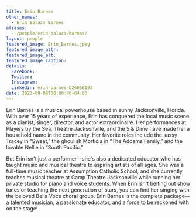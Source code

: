 ```yaml
---
title: Erin Barnes
other_names: 
  - Erin Balazs Barnes
aliases: 
  - /people/erin-balazs-barnes/
layout: people
featured_image: Erin_Barnes.jpeg
featured_image_attr: 
featured_image_alt: 
featured_image_caption: 
details:
  Facebook: 
  Twitter: 
  Instagram: 
  Linkedin: erin-barnes-b26058193
date: 2023-09-08T00:00:00-04:00
---
```


Erin Barnes is a musical powerhouse based in sunny Jacksonville, Florida. With over 15 years of experience, Erin has conquered the local music scene as a pianist, singer, director, and actor extraordinaire. Her performances at Players by the Sea, Theatre Jacksonville, and the 5 & Dime have made her a household name in the community. Her favorite roles include the sassy Tracey in “Sweat,” the ghoulish Morticia in “The Addams Family,” and the lovable Nellie in “South Pacific.” 

But Erin isn't just a performer—she's also a dedicated educator who has taught music and musical theatre to aspiring artists of all ages. She was a full-time music teacher at Assumption Catholic School, and she currently teaches musical theatre at Camp Theatre Jacksonville while running her private studio for piano and voice students. When Erin isn't belting out show tunes or teaching the next generation of stars, you can find her singing with the beloved Bella Voce choral group. Erin Barnes is the complete package—a talented musician, a passionate educator, and a force to be reckoned with on the stage!
